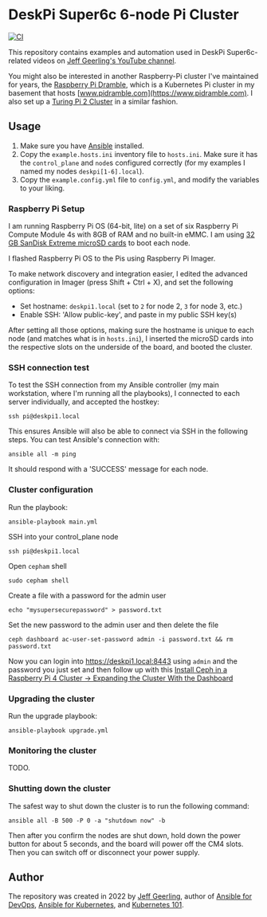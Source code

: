 # DeskPi Super6c 6-node Pi Cluster

[![CI](https://github.com/geerlingguy/deskpi-super6c-cluster/workflows/CI/badge.svg?branch=master&event=push)](https://github.com/geerlingguy/deskpi-super6c-cluster/actions?query=workflow%3ACI)

This repository contains examples and automation used in DeskPi Super6c-related videos on [Jeff Geerling's YouTube channel](https://www.youtube.com/c/JeffGeerling).

You might also be interested in another Raspberry-Pi cluster I've maintained for years, the [Raspberry Pi Dramble](https://www.pidramble.com), which is a Kubernetes Pi cluster in my basement that hosts [www.pidramble.com](https://www.pidramble.com). I also set up a [Turing Pi 2 Cluster](https://github.com/geerlingguy/turing-pi-2-cluster) in a similar fashion.

## Usage

  1. Make sure you have [Ansible](https://docs.ansible.com/ansible/latest/installation_guide/intro_installation.html) installed.
  2. Copy the `example.hosts.ini` inventory file to `hosts.ini`. Make sure it has the `control_plane` and `node`s configured correctly (for my examples I named my nodes `deskpi[1-6].local`).
  3. Copy the `example.config.yml` file to `config.yml`, and modify the variables to your liking.

### Raspberry Pi Setup

I am running Raspberry Pi OS (64-bit, lite) on a set of six Raspberry Pi Compute Module 4s with 8GB of RAM and no built-in eMMC. I am using [32 GB SanDisk Extreme microSD cards](https://amzn.to/3G35QbY) to boot each node.

I flashed Raspberry Pi OS to the Pis using Raspberry Pi Imager.

To make network discovery and integration easier, I edited the advanced configuration in Imager (press Shift + Ctrl + X), and set the following options:

  - Set hostname: `deskpi1.local` (set to `2` for node 2, `3` for node 3, etc.)
  - Enable SSH: 'Allow public-key', and paste in my public SSH key(s)

After setting all those options, making sure the hostname is unique to each node (and matches what is in `hosts.ini`), I inserted the microSD cards into the respective slots on the underside of the board, and booted the cluster.

### SSH connection test

To test the SSH connection from my Ansible controller (my main workstation, where I'm running all the playbooks), I connected to each server individually, and accepted the hostkey:

```
ssh pi@deskpi1.local
```

This ensures Ansible will also be able to connect via SSH in the following steps. You can test Ansible's connection with:

```
ansible all -m ping
```

It should respond with a 'SUCCESS' message for each node.

### Cluster configuration

Run the playbook:

```
ansible-playbook main.yml
```

SSH into your control_plane node 

```
ssh pi@deskpi1.local
```

Open `cepham` shell

```
sudo cepham shell
```

Create a file with a password for the admin user

```
echo "mysupersecurepassword" > password.txt
```

Set the new password to the admin user and then delete the file

```
ceph dashboard ac-user-set-password admin -i password.txt && rm password.txt
```

Now you can login into https://deskpi1.local:8443 using `admin` and the password you just set and then follow up with this [Install Ceph in a Raspberry Pi 4 Cluster -> Expanding the Cluster With the Dashboard](https://ceph.io/en/news/blog/2022/install-ceph-in-a-raspberrypi-4-cluster/#expanding-the-cluster-with-the-dashboard)


### Upgrading the cluster

Run the upgrade playbook:

```
ansible-playbook upgrade.yml
```

### Monitoring the cluster

TODO.

### Shutting down the cluster

The safest way to shut down the cluster is to run the following command:

```
ansible all -B 500 -P 0 -a "shutdown now" -b
```

Then after you confirm the nodes are shut down, hold down the power button for about 5 seconds, and the board will power off the CM4 slots. Then you can switch off or disconnect your power supply.

## Author

The repository was created in 2022 by [Jeff Geerling](https://www.jeffgeerling.com), author of [Ansible for DevOps](https://www.ansiblefordevops.com), [Ansible for Kubernetes](https://www.ansibleforkubernetes.com), and [Kubernetes 101](https://www.kubernetes101book.com).
